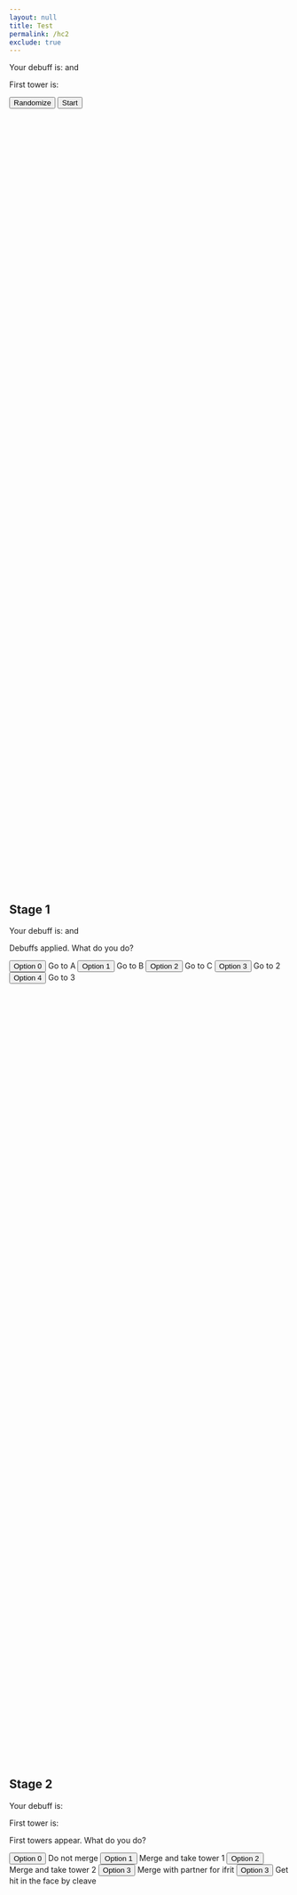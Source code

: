 ```yaml
---
layout: null
title: Test
permalink: /hc2
exclude: true
---
```


<p id="top">Your debuff is: <span class="debuff"></span> and <span class="stackdebuff"></span></p>
<p>First tower is: <span class="tower1"></span></p>

<button onclick="randomize()" type="button">
	Randomize</button>

<button onclick="location.href='#ref1'" type="button">
	Start</button>	

<div style="line-height:10000%;"><br></div>




<h2 id="ref1">Stage 1</h2>

<p id="top">Your debuff is: <span class="debuff"></span> and <span class="stackdebuff"></span></p>

Debuffs applied. What do you do?

<button id="button1_0" class="choice" onclick="location.href='#ref0'" type="button">
	Option 0</button>
Go to A

<button id="button1_1" class="choice" onclick="location.href='#ref0'" type="button">
	Option 1</button>
Go to B

<button id="button1_2" class="choice" onclick="location.href='#ref0'" type="button">
	Option 2</button>
Go to C
	
<button id="button1_3" class="choice" onclick="location.href='#ref0'" type="button">
	Option 3</button>
Go to 2
	
<button id="button1_4" class="choice" onclick="location.href='#ref0'" type="button">
	Option 4</button>
Go to 3
	
<div style="line-height:10000%;"><br></div>





<h2 id="ref2">Stage 2</h2>

<p>Your debuff is: <span class="stage2debuff"></span></p>
<p>First tower is: <span class="tower1"></span></p>

First towers appear. What do you do?

<button id="button2_0" class="choice" onclick="location.href='#ref0'" type="button">
	Option 0</button>
Do not merge

<button id="button2_1" class="choice" onclick="location.href='#ref0'" type="button">
	Option 1</button>
Merge and take tower 1

<button id="button2_2" class="choice" onclick="location.href='#ref0'" type="button">
	Option 2</button>
Merge and take tower 2

<button id="button2_3" class="choice" onclick="location.href='#ref0'" type="button">
	Option 3</button>
Merge with partner for ifrit
	
<button id="button2_4" class="choice" onclick="location.href='#ref0'" type="button">
	Option 3</button>
Get hit in the face by cleave

<div style="line-height:10000%;"><br></div>



<h2 id="ref3">Stage 3</h2>

<p>Your debuff is: <span class="stage3debuff"></span></p>
<p>First tower was: <span class="tower1"></span></p>

First towers resolved. What do you do?

<button id="button3_0" class="choice" onclick="location.href='#ref0'" type="button">
	Option 0</button>
Go to A

<button id="button3_1" class="choice" onclick="location.href='#ref0'" type="button">
	Option 1</button>
Go to B

<button id="button3_2" class="choice" onclick="location.href='#ref0'" type="button">
	Option 2</button>
Go to C
	
<button id="button3_3" class="choice" onclick="location.href='#ref0'" type="button">
	Option 3</button>
Go to the safe area. Avoid merging

<div style="line-height:10000%;"><br></div>



<h2 id="ref4">Stage 4</h2>

<p>Your debuff is: <span class="stage4debuff"></span></p>
<p>Second towers are: <span class="tower2"></span> and <span class="tower3"></span></p>

Second towers and adds appear. What do you do?

<button id="button4_0" class="choice" onclick="location.href='#ref0'" type="button">
	Option 0</button>
Do not merge

<button id="button4_1" class="choice" onclick="location.href='#ref0'" type="button">
	Option 1</button>
Merge with Alpha and enter tower

<button id="button4_2" class="choice" onclick="location.href='#ref0'" type="button">
	Option 2</button>
Merge with Beta and enter tower
	
<button id="button4_3" class="choice" onclick="location.href='#ref0'" type="button">
	Option 3</button>
Merge with Gamma and enter tower
	
<button id="button4_4" class="choice" onclick="location.href='#ref0'" type="button">
	Option 1</button>
Bait north add

<button id="button4_5" class="choice" onclick="location.href='#ref0'" type="button">
	Option 2</button>
Bait west add
	
<button id="button4_6" class="choice" onclick="location.href='#ref0'" type="button">
	Option 3</button>
Bait east add
	
<button id="button4_7" class="choice" onclick="location.href='#ref0'" type="button">
	Option 4</button>
Bait south add
<div style="line-height:10000%;"><br></div>



<h2 id="ref5">Stage 5</h2>

<p>Your debuff is: <span class="stage5debuff"></span></p>

Second towers and adds resolved. What do you do?

<button id="button5_0" class="choice" onclick="location.href='#ref0'" type="button">
	Option 0</button>
Do not merge

<button id="button5_1" class="choice" onclick="location.href='#ref0'" type="button">
	Option 1</button>
Merge with wind

<button id="button5_2" class="choice" onclick="location.href='#ref0'" type="button">
	Option 2</button>
Merge with water

<button id="button5_3" class="choice" onclick="location.href='#ref0'" type="button">
	Option 3</button>
Merge with lightning

<button id="button5_4" class="choice" onclick="location.href='#ref0'" type="button">
	Option 4</button>
Merge with ifrit

<div style="line-height:10000%;"><br></div>



<h2 id="ref6">SUCCESS</h2>
<button onclick="location.href='#top'" type="button">
	Retry</button>	
<div style="line-height:10000%;"><br></div>



<h2 id="ref0">YOU DIED</h2>
<button onclick="location.href='#top'" type="button">
	Retry</button>	
<div style="line-height:10000%;"><br></div>



<script>
const debuffs = ["Alpha8", "Beta8", "Gamma8", "Alpha28", "Beta28", "Gamma28", "None", "None"];
const stackdebuffs = ["None", "Stack1", "Stack2"];
const towers = ["Wind", "Water", "Lightning"]

debuff = "Alpha8"
stackdebuff = "None"
stage2debuff = "Alpha"
stage3debuff = "Alpha"
stage4debuff = "Alpha"
stage5debuff = "Alpha"
tower1 = "Lightning"
tower2 = "Water"
tower3 = "Wind"

function randomize()
{
	debuff = debuffs[Math.floor(Math.random() * 8)];
	
	stackdebuff = "None";
	if (debuff == "Alpha28" || debuff == "Beta28" || debuff == "Gamma28")
	{
		stackdebuff = stackdebuffs[Math.floor(Math.random() * 3)];
	}
	
	stage2debuff = debuff;
	stage3debuff = debuff;
	stage4debuff = debuff;
	stage5debuff = debuff;

	if (Math.floor(Math.random() * 2) == 0)
	{
		tower1 = "Water";
		tower2 = "Wind";
		tower3 = "Lightning";
	}
	else
	{
		tower1 = "Lightning";
		tower2 = "Wind";
		tower3 = "Water";
	}

	resetChoices();
}

function resetChoices()
{
	var elements = document.getElementsByClassName("choice");
	for (const element of elements) {
		element.outerHTML = element.outerHTML.replace(/ref[0-9]+/, 'ref0');
	}
	
	var elements = document.getElementsByClassName("debuff");
	for (const element of elements) {
		element.innerHTML = debuff;
	}
	
	var elements = document.getElementsByClassName("stackdebuff");
	for (const element of elements) {
		element.innerHTML = stackdebuff;
	}
	
	var elements = document.getElementsByClassName("tower1");
	for (const element of elements) {
		element.innerHTML = tower1;
	}
	
	var elements = document.getElementsByClassName("tower2");
	for (const element of elements) {
		element.innerHTML = tower2;
	}
	
	var elements = document.getElementsByClassName("tower3");
	for (const element of elements) {
		element.innerHTML = tower3;
	}
	
	addCorrectChoices();

	var elements = document.getElementsByClassName("stage2debuff");
	for (const element of elements) {
		element.innerHTML = stage2debuff;
	}

	var elements = document.getElementsByClassName("stage3debuff");
	for (const element of elements) {
		element.innerHTML = stage3debuff;
	}
	
	var elements = document.getElementsByClassName("stage4debuff");
	for (const element of elements) {
		element.innerHTML = stage4debuff;
	}

	var elements = document.getElementsByClassName("stage5debuff");
	for (const element of elements) {
		element.innerHTML = stage5debuff;
	}
}

function setLink(buttonid, link)
{
	element = document.getElementById(buttonid);
	element.outerHTML = element.outerHTML.replace(/ref[0-9]+/, link);
}

function addCorrectChoices()
{
	switch(stackdebuff)
	{
	case "Stack1":
		setLink("button1_4", "ref2");
		break;
	case "Stack2":
		setLink("button1_3", "ref2");
		break;
	}

	switch(debuff)
	{
	case "Alpha8":
		setLink("button1_0", "ref2");

		if(tower1 == "Wind" || tower1 == "Water")
		{
			stage3debuff = tower1;
			stage4debuff = stage3debuff;
			stage5debuff = stage4debuff;
			setLink("button2_1", "ref3");
			setLink("button3_3", "ref4");
			setLink("button4_4", "ref5");
		}
		else
		{
			stage3debuff = "Alpha";
			stage4debuff = stage3debuff;
			setLink("button2_0", "ref3");
			setLink("button3_0", "ref4");
			
			setLink("button4_2", "ref5");
			stage5debuff = "Wind";
		}
		break;
	case "Beta8":
		setLink("button1_1", "ref2");

		if (tower1 == "Lightning")
		{
			stage3debuff = tower1;
			stage4debuff = stage3debuff;
			stage5debuff = stage4debuff;
			setLink("button2_1", "ref3");
			setLink("button3_3", "ref4");
			setLink("button4_4", "ref5");
		}
		else if(tower1 == "Wind")
		{
			stage3debuff = tower1;
			stage4debuff = stage3debuff;
			stage5debuff = stage4debuff;
			setLink("button2_2", "ref3");
			setLink("button3_3", "ref4");
			setLink("button4_7", "ref5");
		}
		else
		{
			stage3debuff = "Beta";
			stage4debuff = stage3debuff;
			setLink("button2_0", "ref3");
			setLink("button3_1", "ref4");

			setLink("button4_1", "ref5");
			stage5debuff = "Wind";
		}
		break;
	case "Gamma8":
		setLink("button1_2", "ref2");

		if(tower1 == "Water" || tower1 == "Lightning")
		{
			stage3debuff = tower1;
			stage4debuff = stage3debuff;
			stage5debuff = stage4debuff;
			setLink("button2_2", "ref3");
			setLink("button3_3", "ref4");
			setLink("button4_7", "ref5");
		}
		else
		{
			stage3debuff = "Gamma";
			stage4debuff = stage3debuff;
			setLink("button2_0", "ref3");
			setLink("button3_2", "ref4");

			setLink("button4_1", "ref5");
			stage5debuff = "Water";
		}
		break;
	
	case "Alpha28":
		setLink("button2_0", "ref3");
		setLink("button3_0", "ref4");

		stage3debuff = "Alpha";
		stage4debuff = stage3debuff;

		if(tower1 == "Lightning")
		{
			setLink("button4_3", "ref5");
			stage5debuff = "Water";
		}
		else
		{
			setLink("button4_2", "ref5");
			stage5debuff = "Wind";
		}

		break;
		
	case "Beta28":
		setLink("button2_0", "ref3");
		setLink("button3_1", "ref4");

		stage3debuff = "Beta";
		stage4debuff = stage3debuff;

		if(tower1 == "Lightning")
		{
			setLink("button4_1", "ref5");
			stage5debuff = "Wind";
		}
		else
		{
			setLink("button4_3", "ref5");
			stage5debuff = "Water";
		}

		break;
		
	case "Gamma28":
		setLink("button2_0", "ref3");
		setLink("button3_2", "ref4");

		stage3debuff = "Gamma";
		stage4debuff = stage3debuff;

		if(tower1 == "Lightning")
		{
			setLink("button4_1", "ref5");
			stage5debuff = "Water";
		}
		else
		{
			setLink("button4_3", "ref5");
			stage5debuff = "Wind";
		}

		break;
		
	case "None":
		setLink("button1_0", "ref2");
		setLink("button2_3", "ref3");
		setLink("button3_3", "ref4");
		setLink("button4_5", "ref5");
		setLink("button4_6", "ref5");
		
		stage2debuff = "Alpha"
		stage3debuff = "Ifrit";
		stage4debuff = "Ifrit";
		stage5debuff = "Ifrit";
		break;
	}
	
	if(stage5debuff == "Ifrit")
	{
		setLink("button5_1", "ref6");
	}
	else if(stage5debuff == "Wind")
	{
		setLink("button5_4", "ref6");
	}
	else
	{
		setLink("button5_0", "ref6");
	}
}

randomize();
</script>